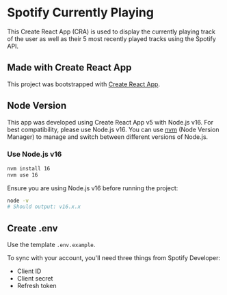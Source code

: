 # Spotify Currently Playing

This Create React App (CRA) is used to display the currently playing track of the user as well as their 5 most recently played tracks using the Spotify API.

## Made with Create React App

This project was bootstrapped with [Create React App](https://github.com/facebook/create-react-app).

## Node Version

This app was developed using Create React App v5 with Node.js v16. For best compatibility, please use Node.js v16. You can use [nvm](https://github.com/nvm-sh/nvm) (Node Version Manager) to manage and switch between different versions of Node.js.

### Use Node.js v16

```sh
nvm install 16
nvm use 16
```

Ensure you are using Node.js v16 before running the project:

```sh
node -v
# Should output: v16.x.x
```

## Create .env

Use the template `.env.example`.

To sync with your account, you'll need three things from Spotify Developer:
- Client ID
- Client secret
- Refresh token
